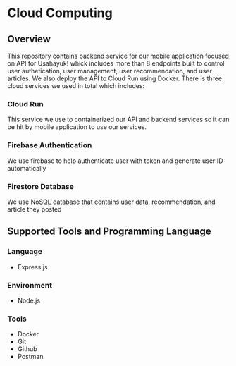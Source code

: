 # Cloud Computing
## Overview
This repository contains backend service for our mobile application focused on API for Usahayuk! whick includes more than 8 endpoints built to control user authetication, user management, user recommendation, and user articles. We also deploy the API to Cloud Run using Docker. There is three cloud services we used in total which includes:
### Cloud Run
This service we use to containerized our API and backend services so it can be hit by mobile application to use our services.
### Firebase Authentication
We use firebase to help authenticate user with token and generate user ID automatically
### Firestore Database
We use NoSQL database that contains user data, recommendation, and article they posted

## Supported Tools and Programming Language
### Language
* Express.js
### Environment
* Node.js
### Tools
* Docker
* Git
* Github
* Postman
